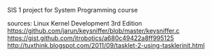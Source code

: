SIS 1 project for System Programming course

sources:
Linux Kernel Development 3rd Edition
https://github.com/jarun/keysniffer/blob/master/keysniffer.c
https://gist.github.com/itrobotics/a680c49422a8ff995125
http://tuxthink.blogspot.com/2011/09/tasklet-2-using-tasklerinit.html


